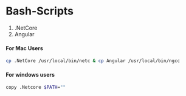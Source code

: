 # Bash-Scripts
1. .NetCore
2. Angular

#### For Mac Users
```sh
cp .NetCore /usr/local/bin/netc & cp Angular /usr/local/bin/ngcc
```

#### For windows users
```sh
copy .Netcore $PATH=""
```
